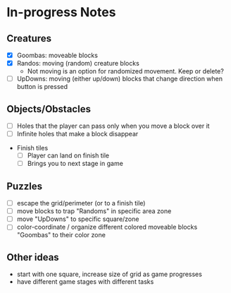 # In-progress Notes

## Creatures
- [x] Goombas: moveable blocks
- [x] Randos: moving (random) creature blocks
  * Not moving is an option for randomized movement. Keep or delete?
- [ ] UpDowns: moving (either up/down) blocks that change direction when button is pressed

## Objects/Obstacles
- [ ] Holes that the player can pass only when you move a block over it
- [ ] Infinite holes that make a block disappear
* Finish tiles
  - [ ] Player can land on finish tile
  - [ ] Brings you to next stage in game

## Puzzles
- [ ] escape the grid/perimeter (or to a finish tile)
- [ ] move blocks to trap "Randoms" in specific area zone
- [ ] move "UpDowns" to specific square/zone
- [ ] color-coordinate / organize different colored moveable blocks "Goombas" to their color zone

## Other ideas
* start with one square, increase size of grid as game progresses
* have different game stages with different tasks
